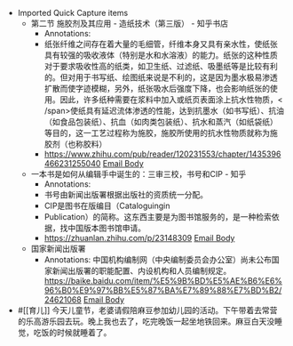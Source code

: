 - Imported Quick Capture items
    - 第二节 施胶剂及其应用 - 造纸技术（第三版） - 知乎书店
        - Annotations:
        - 纸张纤维之间存在着大量的毛细管，纤维本身又具有亲水性，使纸张具有较强的吸收液体（特别是水和水溶液）的能力。纸张的这种性质对于要求吸收性高的纸类，如卫生纸、过滤纸、吸墨纸等是比较有利的。但对用于书写纸、绘图纸来说是不利的，这是因为墨水极易渗透扩散而使字迹模糊，另外，纸张吸水后强度下降，也会影响纸张的使用。因此，许多纸种需要在浆料中加入或纸页表面涂上抗水性物质，< /span>使纸具有延迟流体渗透的性能，达到抗墨水（如书写纸）、抗油（如食品包装纸）、抗血（如肉类包装纸）、抗水和蒸汽（如纸袋纸）等目的，这一工艺过程称为施胶，施胶所使用的抗水性物质就称为施胶剂（也称胶料）
        - https://www.zhihu.com/pub/reader/120231553/chapter/1435396466231255040 [Email Body](https://files.todoist.com/3ha_3Y2irOnfcVqxjKgc2kVr7un-p3nikv6HOwoE_AnYtPJnPZXHvRKbXXIrd71I/by/21878347/as/file.html)
    - 一本书是如何从编辑手中诞生的：三审三校，书号和CIP - 知乎
        - Annotations:
        - 书号由新闻出版署根据出版社的资质统一分配。
        - CIP是图书在版编目（Cataloguingin
        - Publication）的简称。这东西主要是为图书馆服务的，是一种检索依据，找中国版本图书馆申请。
        - https://zhuanlan.zhihu.com/p/23148309 [Email Body](https://files.todoist.com/Ip9gUo-xrrUwGOT7JWORspUG4blGZ1tJreVnBr3FkT2I7WSoJ6uY0HbJKellr7xo/by/21878347/as/file.html)
    - 国家新闻出版署
        - Annotations:
中国机构编制网（中央编制委员会办公室）尚未公布国家新闻出版署的职能配置、内设机构和人员编制规定。
https://baike.baidu.com/item/%E5%9B%BD%E5%AE%B6%E6%96%B0%E9%97%BB%E5%87%BA%E7%89%88%E7%BD%B2/24621068 [Email Body](https://files.todoist.com/8zo1ZNLS-N_KH7z7F7anlYIKb6OlUSGuQH26xHhIudMVGaeK4cveYjud5zuwjgm5/by/21878347/as/file.html)
- #[[育儿]] 今天儿童节，老婆请假陪麻豆参加幼儿园的活动。下午带着去常营的乐高游乐园去玩。晚上我也去了，吃完晚饭一起坐地铁回来。麻豆白天没睡觉，吃饭的时候就睡着了。
